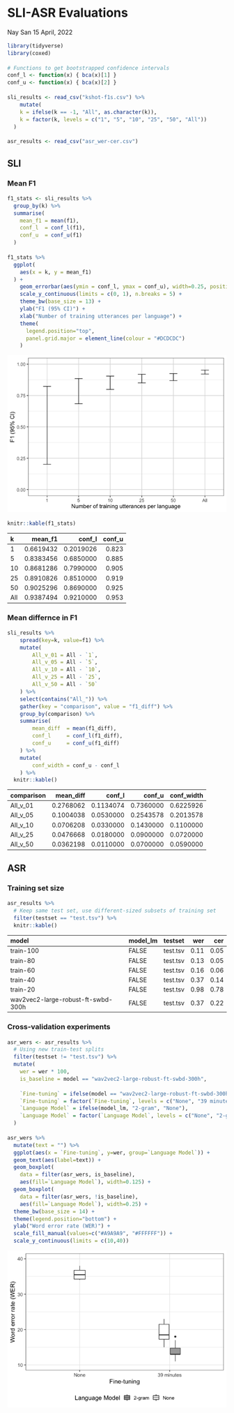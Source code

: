 SLI-ASR Evaluations
================
Nay San
15 April, 2022

``` r
library(tidyverse)
library(coxed)

# Functions to get bootstrapped confidence intervals
conf_l <- function(x) { bca(x)[1] }
conf_u <- function(x) { bca(x)[2] }

sli_results <- read_csv("kshot-f1s.csv") %>%
    mutate(
    k = ifelse(k == -1, "All", as.character(k)),
    k = factor(k, levels = c("1", "5", "10", "25", "50", "All"))
  )

asr_results <- read_csv("asr_wer-cer.csv")
```

## SLI

### Mean F1

``` r
f1_stats <- sli_results %>% 
  group_by(k) %>% 
  summarise(
    mean_f1 = mean(f1),
    conf_l  = conf_l(f1),
    conf_u  = conf_u(f1)
  )

f1_stats %>% 
  ggplot(
    aes(x = k, y = mean_f1)
  ) +
    geom_errorbar(aes(ymin = conf_l, ymax = conf_u), width=0.25, position=position_dodge(width=0.35)) +
    scale_y_continuous(limits = c(0, 1), n.breaks = 5) +
    theme_bw(base_size = 13) +
    ylab("F1 (95% CI)") +
    xlab("Number of training utterances per language") +
    theme(
      legend.position="top",
      panel.grid.major = element_line(colour = "#DCDCDC")
    )
```

![](README_files/figure-gfm/f1-plot-1.png)<!-- -->

``` r
knitr::kable(f1_stats)
```

| k   |  mean\_f1 |   conf\_l | conf\_u |
|:----|----------:|----------:|--------:|
| 1   | 0.6619432 | 0.2019026 |   0.823 |
| 5   | 0.8383456 | 0.6850000 |   0.885 |
| 10  | 0.8681286 | 0.7990000 |   0.905 |
| 25  | 0.8910826 | 0.8510000 |   0.919 |
| 50  | 0.9025296 | 0.8690000 |   0.925 |
| All | 0.9387494 | 0.9210000 |   0.953 |

### Mean differnce in F1

``` r
sli_results %>%
    spread(key=k, value=f1) %>% 
    mutate(
        All_v_01 = All - `1`,
        All_v_05 = All - `5`,
        All_v_10 = All - `10`,
        All_v_25 = All - `25`,
        All_v_50 = All - `50`
    ) %>%
    select(contains("All_")) %>%
    gather(key = "comparison", value = "f1_diff") %>%
    group_by(comparison) %>%
    summarise(
        mean_diff  = mean(f1_diff),
        conf_l     = conf_l(f1_diff),
        conf_u     = conf_u(f1_diff)
    ) %>%
    mutate(
        conf_width = conf_u - conf_l
    ) %>%
  knitr::kable()
```

| comparison | mean\_diff |   conf\_l |   conf\_u | conf\_width |
|:-----------|-----------:|----------:|----------:|------------:|
| All\_v\_01 |  0.2768062 | 0.1134074 | 0.7360000 |   0.6225926 |
| All\_v\_05 |  0.1004038 | 0.0530000 | 0.2543578 |   0.2013578 |
| All\_v\_10 |  0.0706208 | 0.0330000 | 0.1430000 |   0.1100000 |
| All\_v\_25 |  0.0476668 | 0.0180000 | 0.0900000 |   0.0720000 |
| All\_v\_50 |  0.0362198 | 0.0110000 | 0.0700000 |   0.0590000 |

## ASR

### Training set size

``` r
asr_results %>%
  # Keep same test set, use different-sized subsets of training set
  filter(testset == "test.tsv") %>%
  knitr::kable()
```

| model                              | model\_lm | testset  |  wer |  cer |
|:-----------------------------------|:----------|:---------|-----:|-----:|
| train-100                          | FALSE     | test.tsv | 0.11 | 0.05 |
| train-80                           | FALSE     | test.tsv | 0.13 | 0.05 |
| train-60                           | FALSE     | test.tsv | 0.16 | 0.06 |
| train-40                           | FALSE     | test.tsv | 0.37 | 0.14 |
| train-20                           | FALSE     | test.tsv | 0.98 | 0.78 |
| wav2vec2-large-robust-ft-swbd-300h | FALSE     | test.tsv | 0.37 | 0.22 |

### Cross-validation experiments

``` r
asr_wers <- asr_results %>%
  # Using new train-test splits
  filter(testset != "test.tsv") %>%
  mutate(
    wer = wer * 100,
    is_baseline = model == "wav2vec2-large-robust-ft-swbd-300h",
    
    `Fine-tuning` = ifelse(model == "wav2vec2-large-robust-ft-swbd-300h", "None", "39 minutes"),
    `Fine-tuning` = factor(`Fine-tuning`, levels = c("None", "39 minutes")),
    `Language Model` = ifelse(model_lm, "2-gram", "None"),
    `Language Model` = factor(`Language Model`, levels = c("None", "2-gram"))
  ) 

asr_wers %>%
  mutate(text = "") %>% 
  ggplot(aes(x = `Fine-tuning`, y=wer, group=`Language Model`)) +
  geom_text(aes(label=text)) +
  geom_boxplot(
    data = filter(asr_wers, is_baseline),
    aes(fill=`Language Model`), width=0.125) +
  geom_boxplot(
    data = filter(asr_wers, !is_baseline),
    aes(fill=`Language Model`), width=0.25) +
  theme_bw(base_size = 14) +
  theme(legend.position="bottom") +
  ylab("Word error rate (WER)") +
  scale_fill_manual(values=c("#A9A9A9", "#FFFFFF")) +
  scale_y_continuous(limits = c(10,40))
```

![](README_files/figure-gfm/cross-validation-1.png)<!-- -->
